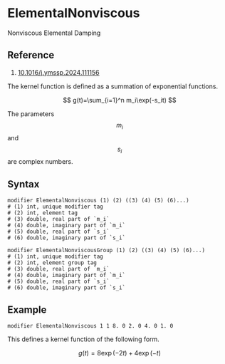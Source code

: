 # ElementalNonviscous

Nonviscous Elemental Damping

## Reference

1. [10.1016/j.ymssp.2024.111156](https://doi.org/10.1016/j.ymssp.2024.111156)

The kernel function is defined as a summation of exponential functions.

$$
g(t)=\sum_{i=1}^n m_i\exp(-s_it)
$$

The parameters $$m_i$$ and $$s_i$$ are complex numbers.

## Syntax

```text
modifier ElementalNonviscous (1) (2) ((3) (4) (5) (6)...)
# (1) int, unique modifier tag
# (2) int, element tag
# (3) double, real part of `m_i`
# (4) double, imaginary part of `m_i`
# (5) double, real part of `s_i`
# (6) double, imaginary part of `s_i`

modifier ElementalNonviscousGroup (1) (2) ((3) (4) (5) (6)...)
# (1) int, unique modifier tag
# (2) int, element group tag
# (3) double, real part of `m_i`
# (4) double, imaginary part of `m_i`
# (5) double, real part of `s_i`
# (6) double, imaginary part of `s_i`
```

## Example

```text
modifier ElementalNonviscous 1 1 8. 0 2. 0 4. 0 1. 0
```

This defines a kernel function of the following form.

$$
g(t)=8\exp(-2t)+4\exp(-t)
$$
